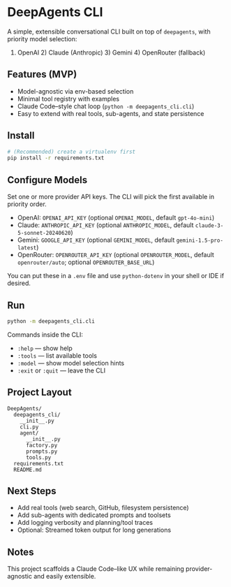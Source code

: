 # DeepAgents CLI

A simple, extensible conversational CLI built on top of `deepagents`, with priority model selection:

1) OpenAI  2) Claude (Anthropic)  3) Gemini  4) OpenRouter (fallback)

## Features (MVP)
- Model-agnostic via env-based selection
- Minimal tool registry with examples
- Claude Code–style chat loop (`python -m deepagents_cli.cli`)
- Easy to extend with real tools, sub-agents, and state persistence

## Install
```bash
# (Recommended) create a virtualenv first
pip install -r requirements.txt
```

## Configure Models
Set one or more provider API keys. The CLI will pick the first available in priority order.

- OpenAI: `OPENAI_API_KEY` (optional `OPENAI_MODEL`, default `gpt-4o-mini`)
- Claude: `ANTHROPIC_API_KEY` (optional `ANTHROPIC_MODEL`, default `claude-3-5-sonnet-20240620`)
- Gemini: `GOOGLE_API_KEY` (optional `GEMINI_MODEL`, default `gemini-1.5-pro-latest`)
- OpenRouter: `OPENROUTER_API_KEY` (optional `OPENROUTER_MODEL`, default `openrouter/auto`; optional `OPENROUTER_BASE_URL`)

You can put these in a `.env` file and use `python-dotenv` in your shell or IDE if desired.

## Run
```bash
python -m deepagents_cli.cli
```

Commands inside the CLI:
- `:help` — show help
- `:tools` — list available tools
- `:model` — show model selection hints
- `:exit` or `:quit` — leave the CLI

## Project Layout
```
DeepAgents/
  deepagents_cli/
    __init__.py
    cli.py
    agent/
      __init__.py
      factory.py
      prompts.py
      tools.py
  requirements.txt
  README.md
```

## Next Steps
- Add real tools (web search, GitHub, filesystem persistence)
- Add sub-agents with dedicated prompts and toolsets
- Add logging verbosity and planning/tool traces
- Optional: Streamed token output for long generations

## Notes
This project scaffolds a Claude Code–like UX while remaining provider-agnostic and easily extensible.
